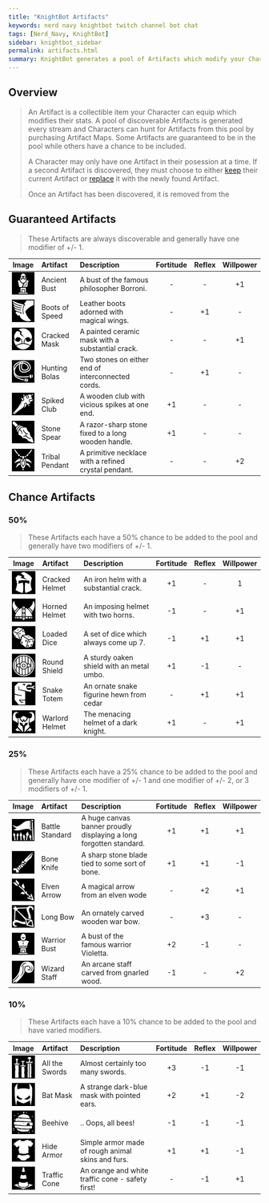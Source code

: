 ```yaml
---
title: "KnightBot Artifacts"
keywords: nerd navy knightbot twitch channel bot chat
tags: [Nerd_Navy, KnightBot]
sidebar: knightbot_sidebar
permalink: artifacts.html
summary: KnightBot generates a pool of Artifacts which modify your Character's stats. Characters can hunt for these Artifacts using the Artifact Map Redemption.
---
```


## Overview
> An Artifact is a collectible item your Character can equip which modifies their stats. A pool of discoverable Artifacts is generated every stream and Characters can hunt for Artifacts from this pool by purchasing Artifact Maps. Some Artifacts are guaranteed to be in the pool while others have a chance to be included.
>
> A Character may only have one Artifact in their posession at a time. If a second Artifact is discovered, they must choose to either [keep](/commands.html#keepartifact-1) their current Artifact or [replace](/commands.html#replaceartifact-1) it with the newly found Artifact.
>
> Once an Artifact has been discovered, it is removed from the

## Guaranteed Artifacts

> These Artifacts are always discoverable and generally have one modifier of +/- 1.

| Image | Artifact | Description | Fortitude | Reflex | Willpower |
|:-----:|:-------- |:----------- |:---------:|:------:|:---------:| 
| ![Ancient Bust](https://github.com/NonMajorNerd/nonmajornerd.github.io/blob/main/_assets/GFX/KB/Artifacts/philosopher-bust.png?raw=true) | Ancient Bust | A bust of the famous philosopher Borroni. | - | - | +1 |
| ![Boots of Speed](https://github.com/NonMajorNerd/nonmajornerd.github.io/blob/main/_assets/GFX/KB/Artifacts/wingfoot.png?raw=true) | Boots of Speed | Leather boots adorned with magical wings. | - | +1 | - |
| ![Cracked Mask](https://github.com/NonMajorNerd/nonmajornerd.github.io/blob/main/_assets/GFX/KB/Artifacts/cracked-mask.png?raw=true)  | Cracked Mask | A painted ceramic mask with a substantial crack. | - | - | +1 |
| ![Hunting Bolas](https://github.com/NonMajorNerd/nonmajornerd.github.io/blob/main/_assets/GFX/KB/Artifacts/hunting-bolas.png?raw=true)  | Hunting Bolas | Two stones on either end of interconnected cords. | - | +1 | - |
| ![Spiked Club](https://github.com/NonMajorNerd/nonmajornerd.github.io/blob/main/_assets/GFX/KB/Artifacts/spiked-club.png?raw=true)  | Spiked Club | A wooden club with vicious spikes at one end. | +1 | - | - |
| ![Stone Spear](https://github.com/NonMajorNerd/nonmajornerd.github.io/blob/main/_assets/GFX/KB/Artifacts/stone-spear.png?raw=true)  | Stone Spear | A razor-sharp stone fixed to a long wooden handle. | +1 | - | - |
| ![Tribal Pendant](https://github.com/NonMajorNerd/nonmajornerd.github.io/blob/main/_assets/GFX/KB/Artifacts/tribal-pendant.png?raw=true)  | Tribal Pendant | A primitive necklace with a refined crystal pendant. | - | - | +2 |

## Chance Artifacts

### 50%

> These Artifacts each have a 50% chance to be added to the pool and generally have two modifiers of +/- 1.

| Image | Artifact | Description | Fortitude | Reflex | Willpower |
|:-----:|:-------- |:----------- |:---------:|:------:|:---------:| 
| ![Cracked Helmet](https://github.com/NonMajorNerd/nonmajornerd.github.io/blob/main/_assets/GFX/KB/Artifacts/cracked-helm.png?raw=true) | Cracked Helmet | An iron helm with a substantial crack. | +1 | - | 1 |
| ![Horned Helmet](https://github.com/NonMajorNerd/nonmajornerd.github.io/blob/main/_assets/GFX/KB/Artifacts/horned-helmet.png?raw=true) | Horned Helmet | An imposing helmet with two horns. | -1 | - | +1 |
| ![Loaded Dice](https://github.com/NonMajorNerd/nonmajornerd.github.io/blob/main/_assets/GFX/KB/Artifacts/loaded-dice.png?raw=true) | Loaded Dice | A set of dice which always come up 7. | -1 | +1 | +1 |
| ![Round Shield](https://github.com/NonMajorNerd/nonmajornerd.github.io/blob/main/_assets/GFX/KB/Artifacts/wooden-shield.png?raw=true) | Round Shield | A sturdy oaken shield with an metal umbo. | +1 | -1 | - |
| ![Snake Totem](https://github.com/NonMajorNerd/nonmajornerd.github.io/blob/main/_assets/GFX/KB/Artifacts/snake-totem.png?raw=true) | Snake Totem | An ornate snake figurine hewn from cedar | - | +1 | +1 |
| ![Warlord Helmet](https://github.com/NonMajorNerd/nonmajornerd.github.io/blob/main/_assets/GFX/KB/Artifacts/warlord-helmet.png?raw=true) | Warlord Helmet | The menacing helmet of a dark knight. | +1 | - | +1 |


### 25% 
	
> These Artifacts each have a 25% chance to be added to the pool and generally have one modifier of +/- 1 and one modifier of +/- 2, or 3 modifiers of +/- 1.

| Image | Artifact | Description | Fortitude | Reflex | Willpower |
|:-----:|:-------- |:----------- |:---------:|:------:|:---------:| 
| ![Battle Standard](https://github.com/NonMajorNerd/nonmajornerd.github.io/blob/main/_assets/GFX/KB/Artifacts/battle-standard.png?raw=true) | Battle Standard | A huge canvas banner proudly displaying a long forgotten standard. | +1 | +1 | +1 |
| ![Bone Knife](https://github.com/NonMajorNerd/nonmajornerd.github.io/blob/main/_assets/GFX/KB/Artifacts/bone-knife.png?raw=true) | Bone Knife | A sharp stone blade tied to some sort of bone. | +1 | +1 | -1 |
| ![Elven Arrow](https://github.com/NonMajorNerd/nonmajornerd.github.io/blob/main/_assets/GFX/KB/Artifacts/elven-arrow.png?raw=true) | Elven Arrow | A magical arrow from an elven wode | - | +2 | +1 |
| ![Long Bow](https://github.com/NonMajorNerd/nonmajornerd.github.io/blob/main/_assets/GFX/KB/Artifacts/long-bow.png?raw=true) | Long Bow | An ornately carved wooden war bow. | - | +3 | - |
| ![Warrior Bust](https://github.com/NonMajorNerd/nonmajornerd.github.io/blob/main/_assets/GFX/KB/Artifacts/stone-bust.png?raw=true) | Warrior Bust | A bust of the famous warrior Violetta. | +2 | -1 | - |
| ![Wizard Staff](https://github.com/NonMajorNerd/nonmajornerd.github.io/blob/main/_assets/GFX/KB/Artifacts/wizard-staff.png?raw=true) | Wizard Staff | An arcane staff carved from gnarled wood. | -1 | - | +2 |

### 10%

> These Artifacts each have a 10% chance to be added to the pool and have varied modifiers.


| Image | Artifact | Description | Fortitude | Reflex | Willpower |
|:-----:|:-------- |:----------- |:---------:|:------:|:---------:| 
| ![All the Swords](https://github.com/NonMajorNerd/nonmajornerd.github.io/blob/main/_assets/GFX/KB/Artifacts/all-the-swords.png?raw=true) | All the Swords | Almost certainly too many swords. | +3 | -1 | -1 |
| ![Bat Mask](https://github.com/NonMajorNerd/nonmajornerd.github.io/blob/main/_assets/GFX/KB/Artifacts/bat-mask.png?raw=true) | Bat Mask | A strange dark-blue mask with pointed ears. | +2 | +1 | -2 |
| ![Beehive](https://github.com/NonMajorNerd/nonmajornerd.github.io/blob/main/_assets/GFX/KB/Artifacts/beehive.png?raw=true) | Beehive | .. Oops, all bees! | -1 | -1 | -1 |
| ![Hide Armor](https://github.com/NonMajorNerd/nonmajornerd.github.io/blob/main/_assets/GFX/KB/Artifacts/hide-armor.png?raw=true) | Hide Armor | Simple armor made of rough animal skins and furs. | +1 | +1 | -1 |
| ![Traffic Cone](https://github.com/NonMajorNerd/nonmajornerd.github.io/blob/main/_assets/GFX/KB/Artifacts/traffic-cone.png?raw=true) | Traffic Cone | An orange and white traffic cone - safety first! | - | -1 | +1 |
